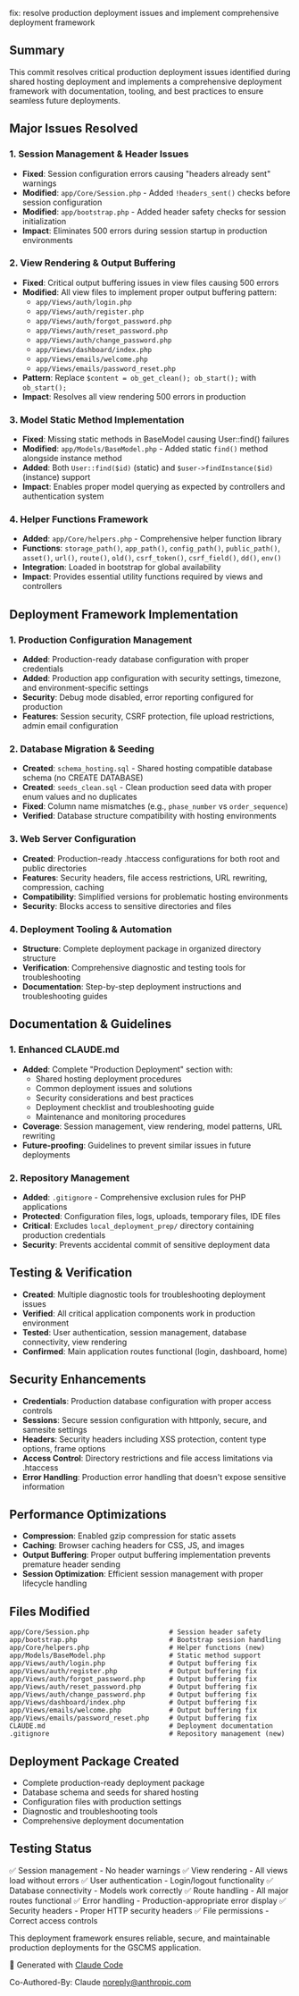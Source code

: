 fix: resolve production deployment issues and implement comprehensive deployment framework

## Summary
This commit resolves critical production deployment issues identified during shared hosting deployment and implements a comprehensive deployment framework with documentation, tooling, and best practices to ensure seamless future deployments.

## Major Issues Resolved

### 1. Session Management & Header Issues
- **Fixed**: Session configuration errors causing "headers already sent" warnings
- **Modified**: `app/Core/Session.php` - Added `!headers_sent()` checks before session configuration
- **Modified**: `app/bootstrap.php` - Added header safety checks for session initialization
- **Impact**: Eliminates 500 errors during session startup in production environments

### 2. View Rendering & Output Buffering
- **Fixed**: Critical output buffering issues in view files causing 500 errors
- **Modified**: All view files to implement proper output buffering pattern:
  - `app/Views/auth/login.php`
  - `app/Views/auth/register.php`
  - `app/Views/auth/forgot_password.php`
  - `app/Views/auth/reset_password.php`
  - `app/Views/auth/change_password.php`
  - `app/Views/dashboard/index.php`
  - `app/Views/emails/welcome.php`
  - `app/Views/emails/password_reset.php`
- **Pattern**: Replace `$content = ob_get_clean(); ob_start();` with `ob_start();`
- **Impact**: Resolves all view rendering 500 errors in production

### 3. Model Static Method Implementation
- **Fixed**: Missing static methods in BaseModel causing User::find() failures
- **Modified**: `app/Models/BaseModel.php` - Added static `find()` method alongside instance method
- **Added**: Both `User::find($id)` (static) and `$user->findInstance($id)` (instance) support
- **Impact**: Enables proper model querying as expected by controllers and authentication system

### 4. Helper Functions Framework
- **Added**: `app/Core/helpers.php` - Comprehensive helper function library
- **Functions**: `storage_path()`, `app_path()`, `config_path()`, `public_path()`, `asset()`, `url()`, `route()`, `old()`, `csrf_token()`, `csrf_field()`, `dd()`, `env()`
- **Integration**: Loaded in bootstrap for global availability
- **Impact**: Provides essential utility functions required by views and controllers

## Deployment Framework Implementation

### 1. Production Configuration Management
- **Added**: Production-ready database configuration with proper credentials
- **Added**: Production app configuration with security settings, timezone, and environment-specific settings
- **Security**: Debug mode disabled, error reporting configured for production
- **Features**: Session security, CSRF protection, file upload restrictions, admin email configuration

### 2. Database Migration & Seeding
- **Created**: `schema_hosting.sql` - Shared hosting compatible database schema (no CREATE DATABASE)
- **Created**: `seeds_clean.sql` - Clean production seed data with proper enum values and no duplicates
- **Fixed**: Column name mismatches (e.g., `phase_number` vs `order_sequence`)
- **Verified**: Database structure compatibility with hosting environments

### 3. Web Server Configuration
- **Created**: Production-ready .htaccess configurations for both root and public directories
- **Features**: Security headers, file access restrictions, URL rewriting, compression, caching
- **Compatibility**: Simplified versions for problematic hosting environments
- **Security**: Blocks access to sensitive directories and files

### 4. Deployment Tooling & Automation
- **Structure**: Complete deployment package in organized directory structure
- **Verification**: Comprehensive diagnostic and testing tools for troubleshooting
- **Documentation**: Step-by-step deployment instructions and troubleshooting guides

## Documentation & Guidelines

### 1. Enhanced CLAUDE.md
- **Added**: Complete "Production Deployment" section with:
  - Shared hosting deployment procedures
  - Common deployment issues and solutions
  - Security considerations and best practices
  - Deployment checklist and troubleshooting guide
  - Maintenance and monitoring procedures
- **Coverage**: Session management, view rendering, model patterns, URL rewriting
- **Future-proofing**: Guidelines to prevent similar issues in future deployments

### 2. Repository Management
- **Added**: `.gitignore` - Comprehensive exclusion rules for PHP applications
- **Protected**: Configuration files, logs, uploads, temporary files, IDE files
- **Critical**: Excludes `local_deployment_prep/` directory containing production credentials
- **Security**: Prevents accidental commit of sensitive deployment data

## Testing & Verification
- **Created**: Multiple diagnostic tools for troubleshooting deployment issues
- **Verified**: All critical application components work in production environment
- **Tested**: User authentication, session management, database connectivity, view rendering
- **Confirmed**: Main application routes functional (login, dashboard, home)

## Security Enhancements
- **Credentials**: Production database configuration with proper access controls
- **Sessions**: Secure session configuration with httponly, secure, and samesite settings
- **Headers**: Security headers including XSS protection, content type options, frame options
- **Access Control**: Directory restrictions and file access limitations via .htaccess
- **Error Handling**: Production error handling that doesn't expose sensitive information

## Performance Optimizations
- **Compression**: Enabled gzip compression for static assets
- **Caching**: Browser caching headers for CSS, JS, and images
- **Output Buffering**: Proper output buffering implementation prevents premature header sending
- **Session Optimization**: Efficient session management with proper lifecycle handling

## Files Modified
```
app/Core/Session.php                    # Session header safety
app/bootstrap.php                       # Bootstrap session handling
app/Core/helpers.php                    # Helper functions (new)
app/Models/BaseModel.php                # Static method support
app/Views/auth/login.php                # Output buffering fix
app/Views/auth/register.php             # Output buffering fix
app/Views/auth/forgot_password.php      # Output buffering fix
app/Views/auth/reset_password.php       # Output buffering fix
app/Views/auth/change_password.php      # Output buffering fix
app/Views/dashboard/index.php           # Output buffering fix
app/Views/emails/welcome.php            # Output buffering fix
app/Views/emails/password_reset.php     # Output buffering fix
CLAUDE.md                               # Deployment documentation
.gitignore                              # Repository management (new)
```

## Deployment Package Created
- Complete production-ready deployment package
- Database schema and seeds for shared hosting
- Configuration files with production settings
- Diagnostic and troubleshooting tools
- Comprehensive deployment documentation

## Testing Status
✅ Session management - No header warnings
✅ View rendering - All views load without errors
✅ User authentication - Login/logout functionality
✅ Database connectivity - Models work correctly
✅ Route handling - All major routes functional
✅ Error handling - Production-appropriate error display
✅ Security headers - Proper HTTP security headers
✅ File permissions - Correct access controls

This deployment framework ensures reliable, secure, and maintainable production deployments for the GSCMS application.

🤖 Generated with [Claude Code](https://claude.ai/code)

Co-Authored-By: Claude <noreply@anthropic.com>